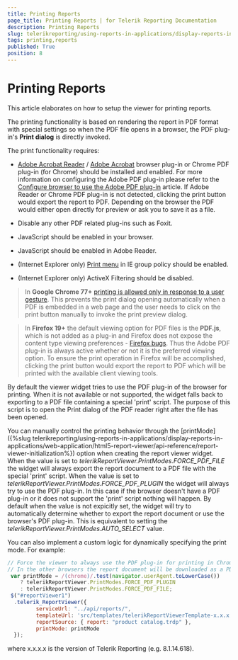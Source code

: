 ```yaml
---
title: Printing Reports
page_title: Printing Reports | for Telerik Reporting Documentation
description: Printing Reports
slug: telerikreporting/using-reports-in-applications/display-reports-in-applications/web-application/html5-report-viewer/printing-reports
tags: printing,reports
published: True
position: 8
---
```


# Printing Reports



This article elaborates on how to setup the viewer for printing reports.         

The printing functionality is based on rendering the report in PDF format with special settings so when           the PDF file opens in a browser, the PDF plug-in's __Print dialog__ is directly invoked.         

The print functionality requires:

* [Adobe Acrobat Reader](http://get.adobe.com/reader) / [Adobe Acrobat](http://acrobat.adobe.com)                browser plug-in or Chrome PDF plug-in (for Chrome) should be installed and enabled.               For more information on configuring the Adobe PDF plug-in please refer to the                [Configure browser to use the Adobe PDF plug-in](http://helpx.adobe.com/acrobat/kb/pdf-browser-plugin-configuration.html)  article.               If Adobe Reader or Chrome PDF plug-in is not detected, clicking the print button would export the report to PDF.               Depending on the browser the PDF would either open directly for preview or ask you to save it as a file.             

* Disable any other PDF related plug-ins such as Foxit.

* JavaScript should be enabled in your browser.

* JavaScript should be enabled in Adobe Reader.

* (Internet Explorer only)  [Print menu](http://maximumpcguides.com/windows-7/disable-the-print-menu-in-internet-explorer/)                in IE group policy should be enabled.             

* (Internet Explorer only) ActiveX Filtering should be disabled.

> In  __Google Chrome 77+__ [printing is allowed only in response to a user gesture](https://pdfium.googlesource.com/pdfium.git/+/2021804f1b414c97667c03d7ab19daf66f6a19ef).             This prevents the print dialog opening automatically when a PDF is embedded in a web page             and the user needs to click on the print button manually to invoke the print preview dialog.           

> In  __Firefox 19+__ the default viewing option for PDF files is the  __PDF.js__,             which is not added as a plug-in and Firefox does not expose the content type viewing preferences -  [Firefox bugs](https://bugzilla.mozilla.org/show_bug.cgi?id=840439).             Thus the Adobe PDF plug-in is always active whether or not it is the preferred viewing option.             To ensure the print operation in Firefox will be accomplished, clicking the print button would             export the report to PDF which will be printed with the available client viewing tools.           

By default the viewer widget tries to use the PDF plug-in of the browser for printing. When it is not available           or not supported, the widget falls back to exporting to a PDF file containing a special 'print'           script. The purpose of this script is to open the Print dialog of the PDF reader right after the file has been opened.         

You can manually control the printing behavior through the           [printMode]({%slug telerikreporting/using-reports-in-applications/display-reports-in-applications/web-application/html5-report-viewer/api-reference/report-viewer-initialization%})           option when creating the report viewer widget. When the value is set to          *telerikReportViewer.PrintModes.FORCE_PDF_FILE* the widget           will always export the report document to a PDF file with the special 'print'           script. When the value is set to *telerikReportViewer.PrintModes.FORCE_PDF_PLUGIN*           the widget will always try to use the PDF plug-in. In this case if the browser doesn't have a PDF plug-in or           it does not support the 'print' script nothing will happen. By default when the value is not expicitly set,           the widget will try to automatically determine whether to export the report document or use the browser's           PDF plug-in. This is equivalent to setting the *telerikReportViewer.PrintModes.AUTO_SELECT*           value.         

You can also implement a custom logic for dynamically specifying the print mode. For example:

    
````js
// Force the viewer to always use the PDF plug-in for printing in Chrome browser.
// In the other browsers the report document will be downloaded as a PDF file:
 var printMode = /(chrome)/.test(navigator.userAgent.toLowerCase())
    ? telerikReportViewer.PrintModes.FORCE_PDF_PLUGIN
    : telerikReportViewer.PrintModes.FORCE_PDF_FILE;
 $("#reportViewer1")
  .telerik_ReportViewer({
         serviceUrl: "../api/reports/",
         templateUrl: 'src/templates/telerikReportViewerTemplate-x.x.x.x.html',
         reportSource: { report: "product catalog.trdp" },
         printMode: printMode
  });
````

where x.x.x.x is the version of Telerik Reporting (e.g. 8.1.14.618).

